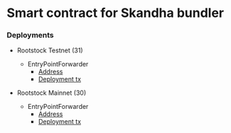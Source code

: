 # Smart contract for Skandha bundler

### Deployments

- Rootstock Testnet (31)
  - EntryPointForwarder
    - [Address](https://explorer.testnet.rootstock.io/address/0xD65d3D76DDe1311e07d881498D482E40095d8FE2)
    - [Deployment tx](https://explorer.testnet.rootstock.io/tx/0xa1835557b4d90ecec09f1aa2b0b9b58ab16943064986681cc7252ce0fe13d596)

- Rootstock Mainnet (30)
  - EntryPointForwarder
    - [Address](https://explorer.rootstock.io/address/0x810FA4C915015b703db0878CF2B9344bEB254a40)
    - [Deployment tx](https://explorer.rootstock.io/tx/0x596c1c4e61d593561ee1af526881e1937cbbe644acbba7ce289f5364eccc442c)